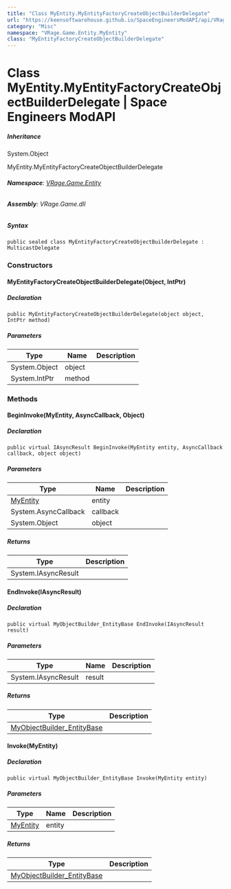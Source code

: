 ```yaml
---
title: "Class MyEntity.MyEntityFactoryCreateObjectBuilderDelegate"
url: "https://keensoftwarehouse.github.io/SpaceEngineersModAPI/api/VRage.Game.Entity.MyEntity.MyEntityFactoryCreateObjectBuilderDelegate.html"
category: "Misc"
namespace: "VRage.Game.Entity.MyEntity"
class: "MyEntityFactoryCreateObjectBuilderDelegate"
---
```


# Class MyEntity.MyEntityFactoryCreateObjectBuilderDelegate | Space Engineers ModAPI

##### Inheritance

System.Object

MyEntity.MyEntityFactoryCreateObjectBuilderDelegate

###### **Namespace**: [VRage.Game.Entity](https://keensoftwarehouse.github.io/SpaceEngineersModAPI/api/VRage.Game.Entity.html)

###### **Assembly**: VRage.Game.dll

##### Syntax

```
public sealed class MyEntityFactoryCreateObjectBuilderDelegate : MulticastDelegate
```

### Constructors

#### MyEntityFactoryCreateObjectBuilderDelegate(Object, IntPtr)

##### Declaration

```
public MyEntityFactoryCreateObjectBuilderDelegate(object object, IntPtr method)
```

##### Parameters

| Type | Name | Description |
| --- | --- | --- |
| System.Object | object |     |
| System.IntPtr | method |     |

### Methods

#### BeginInvoke(MyEntity, AsyncCallback, Object)

##### Declaration

```
public virtual IAsyncResult BeginInvoke(MyEntity entity, AsyncCallback callback, object object)
```

##### Parameters

| Type | Name | Description |
| --- | --- | --- |
| [MyEntity](https://keensoftwarehouse.github.io/SpaceEngineersModAPI/api/VRage.Game.Entity.MyEntity.html) | entity |     |
| System.AsyncCallback | callback |     |
| System.Object | object |     |

##### Returns

| Type | Description |
| --- | --- |
| System.IAsyncResult |     |

#### EndInvoke(IAsyncResult)

##### Declaration

```
public virtual MyObjectBuilder_EntityBase EndInvoke(IAsyncResult result)
```

##### Parameters

| Type | Name | Description |
| --- | --- | --- |
| System.IAsyncResult | result |     |

##### Returns

| Type | Description |
| --- | --- |
| [MyObjectBuilder\_EntityBase](https://keensoftwarehouse.github.io/SpaceEngineersModAPI/api/VRage.ObjectBuilders.MyObjectBuilder_EntityBase.html) |     |

#### Invoke(MyEntity)

##### Declaration

```
public virtual MyObjectBuilder_EntityBase Invoke(MyEntity entity)
```

##### Parameters

| Type | Name | Description |
| --- | --- | --- |
| [MyEntity](https://keensoftwarehouse.github.io/SpaceEngineersModAPI/api/VRage.Game.Entity.MyEntity.html) | entity |     |

##### Returns

| Type | Description |
| --- | --- |
| [MyObjectBuilder\_EntityBase](https://keensoftwarehouse.github.io/SpaceEngineersModAPI/api/VRage.ObjectBuilders.MyObjectBuilder_EntityBase.html) |     |